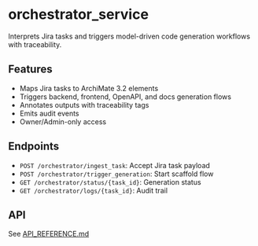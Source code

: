 # orchestrator_service

Interprets Jira tasks and triggers model-driven code generation workflows with traceability.

## Features
- Maps Jira tasks to ArchiMate 3.2 elements
- Triggers backend, frontend, OpenAPI, and docs generation flows
- Annotates outputs with traceability tags
- Emits audit events
- Owner/Admin-only access

## Endpoints
- `POST /orchestrator/ingest_task`: Accept Jira task payload
- `POST /orchestrator/trigger_generation`: Start scaffold flow
- `GET /orchestrator/status/{task_id}`: Generation status
- `GET /orchestrator/logs/{task_id}`: Audit trail

## API
See [API_REFERENCE.md](./API_REFERENCE.md)
